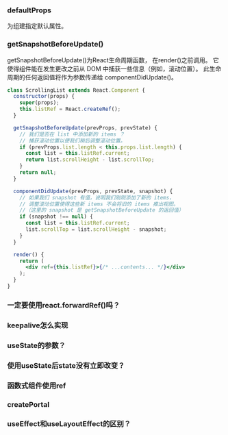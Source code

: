 ### defaultProps 
为组建指定默认属性。

### getSnapshotBeforeUpdate()
getSnapshotBeforeUpdate()为React生命周期函数， 在render()之前调用。
它使得组件能在发生更改之前从 DOM 中捕获一些信息（例如，滚动位置）。
此生命周期的任何返回值将作为参数传递给 componentDidUpdate()。

```jsx
class ScrollingList extends React.Component {
  constructor(props) {
    super(props);
    this.listRef = React.createRef();
  }

  getSnapshotBeforeUpdate(prevProps, prevState) {
    // 我们是否在 list 中添加新的 items ？
    // 捕获滚动位置以便我们稍后调整滚动位置。
    if (prevProps.list.length < this.props.list.length) {
      const list = this.listRef.current;
      return list.scrollHeight - list.scrollTop;
    }
    return null;
  }

  componentDidUpdate(prevProps, prevState, snapshot) {
    // 如果我们 snapshot 有值，说明我们刚刚添加了新的 items，
    // 调整滚动位置使得这些新 items 不会将旧的 items 推出视图。
    //（这里的 snapshot 是 getSnapshotBeforeUpdate 的返回值）
    if (snapshot !== null) {
      const list = this.listRef.current;
      list.scrollTop = list.scrollHeight - snapshot;
    }
  }

  render() {
    return (
      <div ref={this.listRef}>{/* ...contents... */}</div>
    );
  }
}
```

### 一定要使用react.forwardRef()吗？
### keepalive怎么实现
### useState的参数？
### 使用useState后state没有立即改变？
### 函数式组件使用ref
### createPortal
### useEffect和useLayoutEffect的区别？